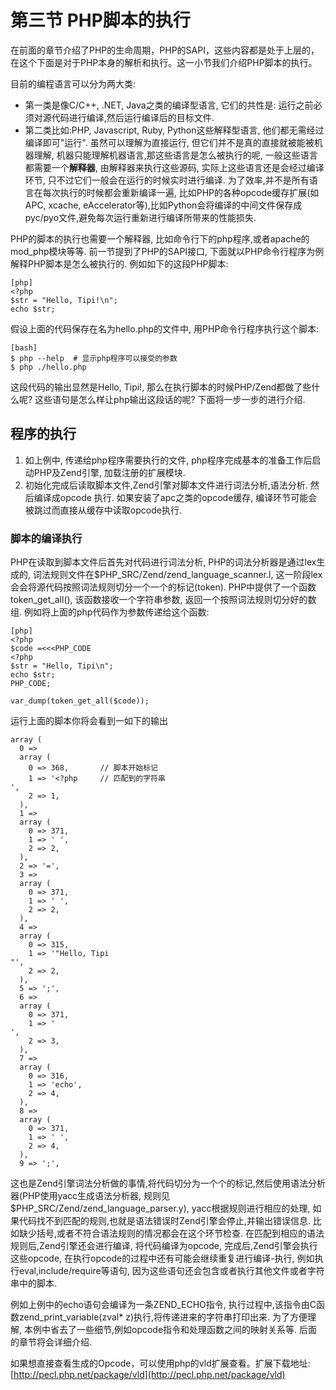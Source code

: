 # 第三节 PHP脚本的执行

在前面的章节介绍了PHP的生命周期，PHP的SAPI，这些内容都是处于上层的，在这个下面是对于PHP本身的解析和执行。这一小节我们介绍PHP脚本的执行。

目前的编程语言可以分为两大类:

* 第一类是像C/C++, .NET, Java之类的编译型语言, 它们的共性是: 运行之前必须对源代码进行编译,然后运行编译后的目标文件.
* 第二类比如:PHP, Javascript, Ruby, Python这些解释型语言, 他们都无需经过编译即可"运行". 虽然可以理解为直接运行,
但它们并不是真的直接就被能被机器理解, 机器只能理解机器语言,那这些语言是怎么被执行的呢, 一般这些语言都需要一个**解释器**,
由解释器来执行这些源码, 实际上这些语言还是会经过编译环节,
只不过它们一般会在运行的时候实时进行编译. 为了效率,并不是所有语言在每次执行的时候都会重新编译一遍,
比如PHP的各种opcode缓存扩展(如APC, xcache, eAccelerator等),比如Python会将编译的中间文件保存成pyc/pyo文件,避免每次运行重新进行编译所带来的性能损失.

PHP的脚本的执行也需要一个解释器, 比如命令行下的php程序,或者apache的mod_php模块等等. 前一节提到了PHP的SAPI接口, 下面就以PHP命令行程序为例解释PHP脚本是怎么被执行的.
例如如下的这段PHP脚本:

	[php]
	<?php
	$str = "Hello, Tipi!\n";
	echo $str;

假设上面的代码保存在名为hello.php的文件中, 用PHP命令行程序执行这个脚本:
	
	[bash]
	$ php --help  # 显示php程序可以接受的参数
	$ php ./hello.php

这段代码的输出显然是Hello, Tipi!, 那么在执行脚本的时候PHP/Zend都做了些什么呢? 这些语句是怎么样让php输出这段话的呢? 下面将一步一步的进行介绍.

## 程序的执行
1. 如上例中, 传递给php程序需要执行的文件, php程序完成基本的准备工作后启动PHP及Zend引擎, 加载注册的扩展模块.
1. 初始化完成后读取脚本文件,Zend引擎对脚本文件进行词法分析,语法分析. 然后编译成opcode 执行. 如果安装了apc之类的opcode缓存,
   编译环节可能会被跳过而直接从缓存中读取opcode执行.

### 脚本的编译执行
PHP在读取到脚本文件后首先对代码进行词法分析, PHP的词法分析器是通过lex生成的, 词法规则文件在$PHP_SRC/Zend/zend_language_scanner.l,
这一阶段lex会会将源代码按照词法规则切分一个一个的标记(token). PHP中提供了一个函数token_get_all(), 该函数接收一个字符串参数, 返回一个按照词法规则切分好的数组.
例如将上面的php代码作为参数传递给这个函数:

	[php]
	<?php
	$code =<<<PHP_CODE
	<?php
	$str = "Hello, Tipi\n";
	echo $str;
	PHP_CODE;

	var_dump(token_get_all($code));

运行上面的脚本你将会看到一如下的输出

	array (
	  0 => 
	  array (
		0 => 368,  		// 脚本开始标记
		1 => '<?php  	// 匹配到的字符串
	',
		2 => 1,
	  ),
	  1 => 
	  array (
		0 => 371,
		1 => ' ',
		2 => 2,
	  ),
	  2 => '=',
	  3 => 
	  array (
		0 => 371,
		1 => ' ',
		2 => 2,
	  ),
	  4 => 
	  array (
		0 => 315,
		1 => '"Hello, Tipi
	"',
		2 => 2,
	  ),
	  5 => ';',
	  6 => 
	  array (
		0 => 371,
		1 => '
	',
		2 => 3,
	  ),
	  7 => 
	  array (
		0 => 316,
		1 => 'echo',
		2 => 4,
	  ),
	  8 => 
	  array (
		0 => 371,
		1 => ' ',
		2 => 4,
	  ),
	  9 => ';',

这也是Zend引擎词法分析做的事情,将代码切分为一个个的标记,然后使用语法分析器(PHP使用yacc生成语法分析器, 规则见$PHP_SRC/Zend/zend_language_parser.y),
yacc根据规则进行相应的处理, 如果代码找不到匹配的规则,也就是语法错误时Zend引擎会停止,并输出错误信息. 比如缺少括号,或者不符合语法规则的情况都会在这个环节检查.
在匹配到相应的语法规则后,Zend引擎还会进行编译, 将代码编译为opcode, 完成后,Zend引擎会执行这些opcode, 在执行opcode的过程中还有可能会继续重复进行编译-执行,
例如执行eval,include/require等语句, 因为这些语句还会包含或者执行其他文件或者字符串中的脚本.

例如上例中的echo语句会编译为一条ZEND_ECHO指令, 执行过程中,该指令由C函数zend_print_variable(zval\* z)执行,将传递进来的字符串打印出来.
为了方便理解, 本例中省去了一些细节,例如opcode指令和处理函数之间的映射关系等. 后面的章节将会详细介绍.

如果想直接查看生成的Opcode，可以使用php的vld扩展查看。扩展下载地址: [http://pecl.php.net/package/vld](http://pecl.php.net/package/vld)


